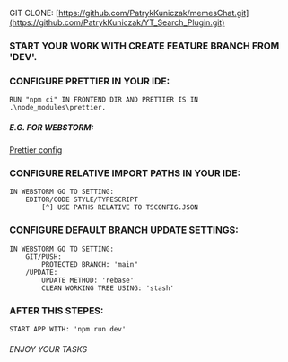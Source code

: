 GIT CLONE: [https://github.com/PatrykKuniczak/memesChat.git](https://github.com/PatrykKuniczak/YT_Search_Plugin.git)

### START YOUR WORK WITH CREATE FEATURE BRANCH FROM 'DEV'.

### CONFIGURE PRETTIER IN YOUR IDE:

    RUN "npm ci" IN FRONTEND DIR AND PRETTIER IS IN .\node_modules\prettier.
    
##### E.G. FOR WEBSTORM:

[Prettier config](https://blog.jetbrains.com/webstorm/2020/07/webstorm-2020-2/)

### CONFIGURE RELATIVE IMPORT PATHS IN YOUR IDE:

    IN WEBSTORM GO TO SETTING:
        EDITOR/CODE STYLE/TYPESCRIPT
            [^] USE PATHS RELATIVE TO TSCONFIG.JSON

### CONFIGURE DEFAULT BRANCH UPDATE SETTINGS:

    IN WEBSTORM GO TO SETTING:
        GIT/PUSH:
            PROTECTED BRANCH: 'main"
        /UPDATE:
            UPDATE METHOD: 'rebase'
            CLEAN WORKING TREE USING: 'stash' 

### AFTER THIS STEPES:

    START APP WITH: 'npm run dev'

###### ENJOY YOUR TASKS
